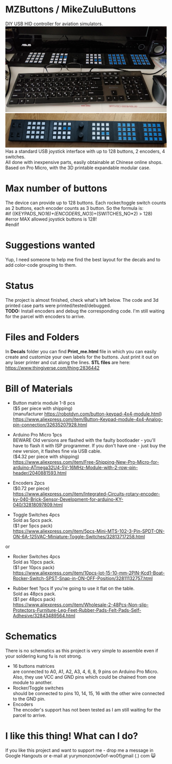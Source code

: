 # MZButtons / MikeZuluButtons
DIY USB HID controller for aviation simulators.  
![Image of MZButtons](https://github.com/Yury-MonZon/MZButtons/blob/master/Photos/IMG_20180505_092451.jpg)
![Image of MZButtons](https://github.com/Yury-MonZon/MZButtons/blob/master/Photos/IMG_20180510_130318.jpg)
Has a standard USB joystick interface with up to 128 buttons, 2 encoders, 4 switches.  
All done with inexpensive parts, easily obtainable at Chinese online shops.  
Based on Pro Micro, with the 3D printable expandable modular case.  

# Max number of buttons
The device can provide up to 128 buttons. Each rocker/toggle switch counts as 2 buttons, each encoder counts as 3 button. So the formula is:  
#if ((KEYPADS_NO*16)+(ENCODERS_NO*3)+(SWITCHES_NO*2) > 128)  
#error MAX allowed joystick buttons is 128!  
#endif  

# Suggestions wanted
Yup, I need someone to help me find the best layout for the decals and to add color-code grouping to them.  

# Status
The project is almost finished, check what's left below. The code and 3d printed case parts were printed/tested/debugged.  
**TODO:**
Install encoders and debug the corresponding code. I'm still waiting for the parcel with encoders to arrive.

# Files and Folders
In **Decals** folder you can find **Print_me.html** file in which you can easily create and customize your own labels for the buttons. Just print it out on any laser printer and cut along the lines.
**STL files** are here: https://www.thingiverse.com/thing:2836442  

# Bill of Materials
- Button matrix module 1-8 pcs   
($5 per piece with shipping)  
(manufacturer https://robotdyn.com/button-keypad-4x4-module.html)  
https://www.aliexpress.com/item/Button-Keypad-module-4x4-Analog-pin-connection/32635207928.html  

- Arduino Pro Micro 1pcs  
BEWARE Old versions are flashed with the faulty bootloader - you'll have to flash it with ISP programmer. If you don't have one - just buy the new version, it flashes fine via USB cable.  
($4.32 per piece with shipping)  
https://www.aliexpress.com/item/Free-Shipping-New-Pro-Micro-for-arduino-ATmega32U4-5V-16MHz-Module-with-2-row-pin-header/2040881593.html  

- Encoders 2pcs  
($0.72 per piece)  
https://www.aliexpress.com/item/Integrated-Circuits-rotary-encoder-ky-040-Brick-Sensor-Development-for-arduino-KY-040/32818097809.html  

- Toggle Switches 4pcs  
Sold as 5pcs pack.  
($1 per 5pcs pack)  
https://www.aliexpress.com/item/5pcs-Mini-MTS-102-3-Pin-SPDT-ON-ON-6A-125VAC-Miniature-Toggle-Switches/32813717258.html  

or

- Rocker Switches 4pcs  
Sold as 10pcs pack.  
($1 per 10pcs pack)  
https://www.aliexpress.com/item/10pcs-lot-15-10-mm-2PIN-Kcd1-Boat-Rocker-Switch-SPST-Snap-in-ON-OFF-Position/32811132757.html  

- Rubber feet ?pcs If you're going to use it flat on the table.  
Sold as 48pcs pack.  
($1 per 48pcs pack)  
https://www.aliexpress.com/item/Wholesale-2-48Pcs-Non-slip-Protectors-Furniture-Leg-Feet-Rubber-Pads-Felt-Pads-Self-Adhesive/32843489564.html  

# Schematics
There is no schematics as this project is very simple to assemble even if your soldering kung fu is not strong.  

- 16 buttons matrices  
are connected to A0, A1, A2, A3, 4, 6, 8, 9 pins on Arduino Pro Micro. Also, they use VCC and GND pins which could be chained from one module to another.  
- Rocker/Toggle switches  
should be connected to pins 10, 14, 15, 16 with the other wire connected to the GND pin.  
- Encoders  
The encoder's support has not been tested as I am still waiting for the parcel to arrive.  



# I like this thing! What can I do?
If you like this project and want to support me - drop me a message in Google Hangouts or e-mail at yurymonzon(w0of-wo0f)gmail (.) com :smiley_cat: